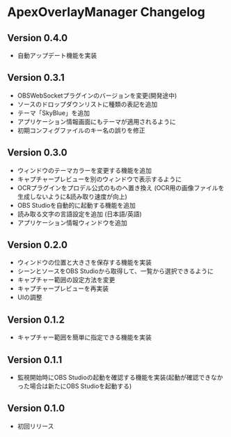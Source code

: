 # ApexOverlayManager Changelog

## Version 0.4.0
- 自動アップデート機能を実装

## Version 0.3.1
- OBSWebSocketプラグインのバージョンを変更(開発途中)
- ソースのドロップダウンリストに種類の表記を追加
- テーマ「SkyBlue」を追加
- アプリケーション情報画面にもテーマが適用されるように
- 初期コンフィグファイルのキー名の誤りを修正

## Version 0.3.0
- ウィンドウのテーマカラーを変更する機能を追加
- キャプチャープレビューを別のウィンドウで表示するように
- OCRプラグインをプロデル公式のものへ置き換え (OCR用の画像ファイルを生成しないように&読み取り速度が向上)
- OBS Studioを自動的に起動する機能を追加
- 読み取る文字の言語設定を追加 (日本語/英語)
- アプリケーション情報ウィンドウを追加

## Version 0.2.0
- ウィンドウの位置と大きさを保存する機能を実装
- シーンとソースをOBS Studioから取得して、一覧から選択できるように
- キャプチャー範囲の設定方法を変更
- キャプチャープレビューを再実装
- UIの調整

## Version 0.1.2
- キャプチャー範囲を簡単に指定できる機能を実装

## Version 0.1.1
- 監視開始時にOBS Studioの起動を確認する機能を実装(起動が確認できなかった場合は新たにOBS Studioを起動する)

## Version 0.1.0
- 初回リリース